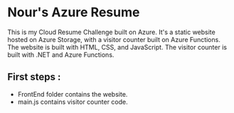 # Nour's Azure Resume
This is my Cloud Resume Challenge built on Azure. It's a static website hosted on Azure Storage, with a visitor counter built on Azure Functions. The website is built with HTML, CSS, and JavaScript. The visitor counter is built with .NET and Azure Functions. 

## First steps :
- FrontEnd folder contains the website.
- main.js contains visitor counter code.
